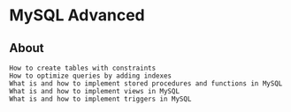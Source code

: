 # MySQL Advanced

## About
	How to create tables with constraints
	How to optimize queries by adding indexes
	What is and how to implement stored procedures and functions in MySQL
	What is and how to implement views in MySQL
	What is and how to implement triggers in MySQL

